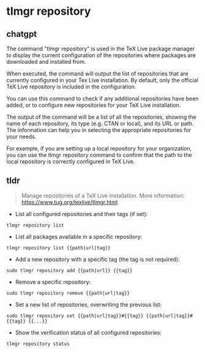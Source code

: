 # tlmgr repository 
## chatgpt 
The command "tlmgr repository" is used in the TeX Live package manager to display the current configuration of the repositories where packages are downloaded and installed from.

When executed, the command will output the list of repositories that are currently configured in your Tex Live installation. By default, only the official TeX Live repository is included in the configuration. 

You can use this command to check if any additional repositories have been added, or to configure new repositories for your TeX Live installation.

The output of the command will be a list of all the repositories, showing the name of each repository, its type (e.g. CTAN or local), and its URL or path. The information can help you in selecting the appropriate repositories for your needs.

For example, if you are setting up a local repository for your organization, you can use the tlmgr repository command to confirm that the path to the local repository is correctly configured in TeX Live. 

## tldr 
 
> Manage repositories of a TeX Live installation.
> More information: <https://www.tug.org/texlive/tlmgr.html>.

- List all configured repositories and their tags (if set):

`tlmgr repository list`

- List all packages available in a specific repository:

`tlmgr repository list {{path|url|tag}}`

- Add a new repository with a specific tag (the tag is not required):

`sudo tlmgr repository add {{path|url}} {{tag}}`

- Remove a specific repository:

`sudo tlmgr repository remove {{path|url|tag}}`

- Set a new list of repositories, overwriting the previous list:

`sudo tlmgr repository set {{path|url|tag}}#{{tag}} {{path|url|tag}}#{{tag}} {{...}}`

- Show the verification status of all configured repositories:

`tlmgr repository status`
